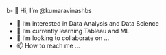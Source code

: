 b- 👋 Hi, I’m @kumaravinashbs
- 👀 I’m interested in Data Analysis and Data Science
- 🌱 I’m currently learning Tableau and ML
- 💞️ I’m looking to collaborate on ...
- 📫 How to reach me ...

<!---
kumaravinashbs/kumaravinashbs is a ✨ special ✨ repository because its `README.md` (this file) appears on your GitHub profile.
You can click the Preview link to take a look at your changes.
--->
